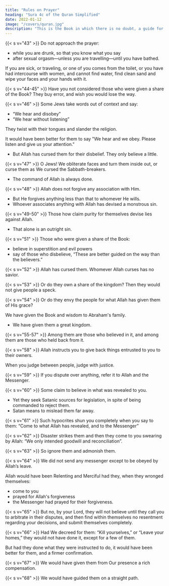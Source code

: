 ```yaml
---
title: "Rules on Prayer"
heading: "Sura 4c of the Quran Simplified"
date: 2022-01-12
image: "/covers/quran.jpg"
description: "This is the Book in which there is no doubt, a guide for the righteous."
---
```




{{< s v="43" >}} Do not approach the prayer:
- while you are drunk, so that you know what you say
- after sexual orgasm—unless you are travelling—until you have bathed. 

If you are sick, or traveling, or one of you comes from the toilet, or you have had
intercourse with women, and cannot find water, find clean sand and wipe your faces and your hands with it.


{{< s v="44-45" >}} Have you not considered those who were given a share of the Book? They buy error, and wish you would lose the way.

<!-- {{< s v="45" >}} But Allah knows your enemies best. Allah is sufficient as a Protector, and Allah is suffi-
cient as a Supporter. -->

{{< s v="46" >}} Some Jews take words out of context and say:
- “We hear and disobey”
- “We hear without listening”

They twist with their tongues and slander the religion. 

It would have been better for them to say "We hear and we obey. Please listen and give us your attention."
- But Allah has cursed them for their disbelief. They only believe a little.


{{< s v="47" >}} O Jews<!-- you who were given the Book -->! <!-- Believe in what We sent down before --> We obliterate faces and turn them inside out, or curse them as We cursed the Sabbath-breakers. 
- The command of Allah is always done.
<!-- It confirms what you have -->

{{< s v="48" >}} Allah does not forgive any association with Him. 
- But He forgives anything less than that to whomever He wills. 
- Whoever associates anything with Allah has devised a monstrous sin.

{{< s v="49-50" >}} Those how claim purity for themselves devise lies against Allah. 
- That alone is an outright sin.
<!-- - Rather, Allah purifies whom He wills, and they will not be wronged a whit. -->


{{< s v="51" >}} Those who were given a share of the Book:
- believe in superstition and evil powers
- say of those who disbelieve, “These are better guided on the way than the believers.”

{{< s v="52" >}} Allah has cursed them. Whomever Allah curses has no savior.

{{< s v="53" >}} Or do they own a share of the kingdom? Then they would not give people a speck.

{{< s v="54" >}} Or do they envy the people for what Allah has given them of His grace? 

We have given the Book and wisdom to Abraham's family.
- We have given them a great kingdom.

{{< s v="55-57" >}} Among them are those who believed in it, and among them are those who held back from it.

<!-- {{< s v="56" >}} We will scorch those who reject Our revelations. 
- Every time their skins are cooked, We will replace them with other skins, so they will experience the suffering. -->

<!-- {{< s v="57" >}} Those who believe and do good deeds We will admit into Gardens beneath which rivers flow, abiding therein forever. 
- They will have purified spouses therein -->
<!-- and We will admit them into a shady shade. -->



{{< s v="58" >}} Allah instructs you to give back things entrusted to you to their owners. 

When you judge between people, judge with justice. <!-- Al-lah’s instructions to you are excellent.  -->

{{< s v="59" >}} <!-- Obey Allah and obey the Messenger and those in authority among you. --> If you dispute over anything, refer it to Allah and the Messenger<!-- if you believe in Allah and the Last Day -->. 

<!-- That is best, and a most excellent determination. -->

{{< s v="60" >}} Some claim to believe in what was revealed to you<!-- , and in what was revealed before you -->. 
- Yet they seek Satanic sources for legislation, in spite of being commanded to reject them. 
- Satan means to mislead them far away.

{{< s v="61" >}} Such hypocrites shun you completely when you say to them: “Come to what Allah has revealed, and to the Messenger”

{{< s v="62" >}} Disaster strikes them <!-- because what their hands have put forward, --> and then they come to you swearing by Allah: “We only intended goodwill and reconciliation”.

{{< s v="63" >}} <!-- They are those whom Allah knows what is in their hearts. --> So ignore them and admonish them. <!-- , and say to them concerning themselves penetrating words. -->

{{< s v="64" >}} We did not send any messenger except to be obeyed by Allah’s leave. 

Allah would have been Relenting and Merciful had they, when they wronged themselves:
- come to you
- prayed for Allah's forgiveness
- the Messenger had prayed for their forgiveness.

{{< s v="65" >}} But no, by your Lord, they will not believe until they call you to arbitrate in their disputes, and then find within themselves no resentment regarding your decisions, and submit themselves completely.

{{< s v="66" >}} Had We decreed for them: “Kill yourselves,” or “Leave your homes,” they would not have done it, except for a few of them. 

But had they done what they were instructed to do, it would have been better for them, and a firmer confirmation.

{{< s v="67" >}} We would have given them from Our presence a rich compensation.

{{< s v="68" >}} We would have guided them on a straight path.

